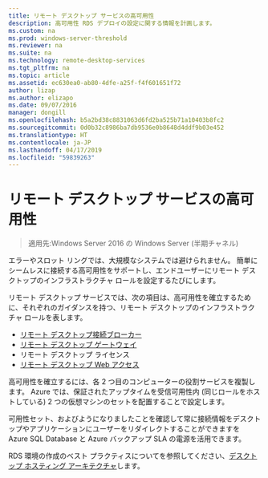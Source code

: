 ```yaml
---
title: リモート デスクトップ サービスの高可用性
description: 高可用性 RDS デプロイの設定に関する情報を計画します。
ms.custom: na
ms.prod: windows-server-threshold
ms.reviewer: na
ms.suite: na
ms.technology: remote-desktop-services
ms.tgt_pltfrm: na
ms.topic: article
ms.assetid: ec630ea0-ab80-4dfe-a25f-f4f601651f72
author: lizap
ms.author: elizapo
ms.date: 09/07/2016
manager: dongill
ms.openlocfilehash: b5a2bd38c8831063d6fd2ba525b71a10403b8fc2
ms.sourcegitcommit: 0d0b32c8986ba7db9536e0b8648d4ddf9b03e452
ms.translationtype: HT
ms.contentlocale: ja-JP
ms.lasthandoff: 04/17/2019
ms.locfileid: "59839263"
---
```

# <a name="remote-desktop-services---high-availability"></a>リモート デスクトップ サービスの高可用性

>適用先:Windows Server 2016 の Windows Server (半期チャネル)

エラーやスロット リングでは、大規模なシステムでは避けられません。 簡単にシームレスに接続する高可用性をサポートし、エンドユーザーにリモート デスクトップのインフラストラクチャ ロールを設定するたびにします。

リモート デスクトップ サービスでは、次の項目は、高可用性を確立するために、それぞれのガイダンスを持つ、リモート デスクトップのインフラストラクチャ ロールを表します。
- [リモート デスクトップ接続ブローカー](Deploy-a-Remote-Desktop-Connection-Broker-cluster.md)
- [リモート デスクトップ ゲートウェイ](Deploy-a-RD-Web-Access-and-Gateway-farm.md)
- リモート デスクトップ ライセンス
- [リモート デスクトップ Web アクセス](Deploy-a-RD-Web-Access-and-Gateway-farm.md)

高可用性を確立するには、各 2 つ目のコンピューターの役割サービスを複製します。 Azure では、保証されたアップタイムを受信可用性内 (同じロールをホストしている) 2 つの仮想マシンのセットを配置することで設定します。

可用性セット、およびようになりましたことを確認して常に接続情報をデスクトップやアプリケーションにユーザーをリダイレクトすることができますを Azure SQL Database と Azure バックアップ SLA の電源を活用できます。

RDS 環境の作成のベスト プラクティスについてを参照してください、[デスクトップ ホスティング アーキテクチャ](desktop-hosting-reference-architecture.md)します。